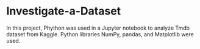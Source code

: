 # Investigate-a-Dataset
In this project, Phython was used in a Jupyter notebook to analyze Tmdb dataset from Kaggle. Python libraries NumPy, pandas, and Matplotlib were used.
